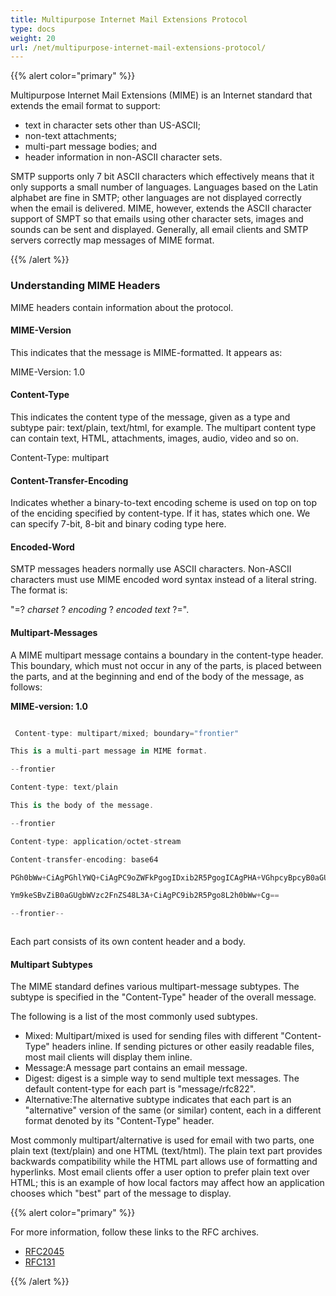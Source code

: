 ```yaml
---
title: Multipurpose Internet Mail Extensions Protocol
type: docs
weight: 20
url: /net/multipurpose-internet-mail-extensions-protocol/
---
```



{{% alert color="primary" %}} 

Multipurpose Internet Mail Extensions (MIME) is an Internet standard that extends the email format to support:

- text in character sets other than US-ASCII;
- non-text attachments;
- multi-part message bodies; and
- header information in non-ASCII character sets.

SMTP supports only 7 bit ASCII characters which effectively means that it only supports a small number of languages. Languages based on the Latin alphabet are fine in SMTP; other languages are not displayed correctly when the email is delivered. MIME, however, extends the ASCII character support of SMPT so that emails using other character sets, images and sounds can be sent and displayed. Generally, all email clients and SMTP servers correctly map messages of MIME format. 

{{% /alert %}} 
### **Understanding MIME Headers**
MIME headers contain information about the protocol.
#### **MIME-Version**
This indicates that the message is MIME-formatted. It appears as:

MIME-Version: 1.0
#### **Content-Type**
This indicates the content type of the message, given as a type and subtype pair: text/plain, text/html, for example. The multipart content type can contain text, HTML, attachments, images, audio, video and so on. 

Content-Type: multipart
#### **Content-Transfer-Encoding**
Indicates whether a binary-to-text encoding scheme is used on top on top of the enciding specified by content-type. If it has, states which one. We can specify 7-bit, 8-bit and binary coding type here. 
#### **Encoded-Word**
SMTP messages headers normally use ASCII characters. Non-ASCII characters must use MIME encoded word syntax instead of a literal string. The format is: 

"=? *charset* ? *encoding* ? *encoded text* ?=". 
#### **Multipart-Messages**
A MIME multipart message contains a boundary in the content-type header. This boundary, which must not occur in any of the parts, is placed between the parts, and at the beginning and end of the body of the message, as follows:

**MIME-version: 1.0**

``` cs

 Content-type: multipart/mixed; boundary="frontier"

This is a multi-part message in MIME format.

--frontier

Content-type: text/plain

This is the body of the message.

--frontier

Content-type: application/octet-stream

Content-transfer-encoding: base64

PGh0bWw+CiAgPGhlYWQ+CiAgPC9oZWFkPgogIDxib2R5PgogICAgPHA+VGhpcyBpcyB0aGUg

Ym9keSBvZiB0aGUgbWVzc2FnZS48L3A+CiAgPC9ib2R5Pgo8L2h0bWw+Cg==

--frontier--



```

Each part consists of its own content header and a body. 
#### **Multipart Subtypes**
The MIME standard defines various multipart-message subtypes. The subtype is specified in the "Content-Type" header of the overall message.

The following is a list of the most commonly used subtypes.

- Mixed: Multipart/mixed is used for sending files with different "Content-Type" headers inline. If sending pictures or other easily readable files, most mail clients will display them inline.
- Message:A message part contains an email message.
- Digest: digest is a simple way to send multiple text messages. The default content-type for each part is "message/rfc822".
- Alternative:The alternative subtype indicates that each part is an "alternative" version of the same (or similar) content, each in a different format denoted by its "Content-Type" header.

Most commonly multipart/alternative is used for email with two parts, one plain text (text/plain) and one HTML (text/html). The plain text part provides backwards compatibility while the HTML part allows use of formatting and hyperlinks. Most email clients offer a user option to prefer plain text over HTML; this is an example of how local factors may affect how an application chooses which "best" part of the message to display. 

{{% alert color="primary" %}} 

For more information, follow these links to the RFC archives.

- [RFC2045](http://www.rfc-archive.org/getrfc.php?rfc=2045)
- [RFC131](http://www.rfc-archive.org/getrfc.php?rfc=131)

{{% /alert %}}
